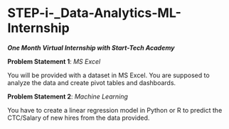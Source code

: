 # STEP-i-_Data-Analytics-ML-Internship
***One Month Virtual Internship with Start-Tech Academy***

**Problem Statement 1**: *MS Excel*

You will be provided with a dataset in MS Excel. You are supposed to analyze the data and create pivot tables and dashboards.

**Problem Statement 2**: *Machine Learning*

You have to create a linear regression model in Python or R to predict the CTC/Salary of new hires from the data provided.

